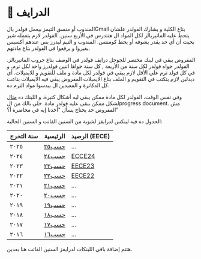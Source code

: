 # 📂 الدرايف

المندوب أو منسق التيمز بيعمل فولدر بالGmail بتاع الكلية و يشارك الفولدر علشان يتحط عليه الماتيريالز لكل المواد ال هتتدرس في الأربع سنين. الفولدر لازم يتعمله شير بحيث أن أي حد يقدر يشوفه أو يحط كومنتس. المندوب و التيم ليدرز بس عندهم أكسيس يغيروا و يرفعوا في الفولدر بتاع مادتهم.

المفروض يبقي في لينك مختصر للجوجل درايف فولدر في الوصف بتاع جروب الماتيريالز. الفولدر جواه فولدر لكل سنة من الأربعة , كل سنة جواها اتنين فولدرز واحد لكل ترم. و في كل فولد ترم علي الأقل لازم يبقي في فولدر لكل مادة و ملف للتقويم و للايميلات. أي ديدلين لازم يتكتب في التقويم و الملف بتاع الايميلات المفروض يبقي فيه الايميلات بتاعت كل الدكاترة و المعيدين ال بيدسوا مواد الترم ده. 

وفي نفس الوقت، الفولدر لكل مادة ممكن يبقي ليه أشكال كتيرة. و اللينك ده [مثال](https://drive.google.com/drive/u/1/folders/1xX7i8WfnxVCHv1sH6U5smRfJek846hgB) لشكل ممكن يبقي عليه فولدر مادة. خلي بالك من الprogress document. مش المفروض حد يحتاج يسأل "أخدنا إيه في محاضرة أ؟"

الجدول ده فيه لينكس لدرايفز لشوية من السنين الفاتت و السنين الحالية:

| سنة التخرج | الرئيسية | الرصيد (EECE) |
|------|-----------|--------|
| ٢٠٢٥ | [حسب٢٥](https://drive.google.com/drive/folders/1vriiFydZc0TPZDiy6mPbiwfUa9do59NK?usp=drive_link) | ... |
| ٢٠٢٤ | [حسب٢٤](https://drive.google.com/drive/folders/1af_FFXZXqsSr6W3hgQHJvxFxW6c5PGC2?usp=drive_link) | [ECCE24](https://drive.google.com/drive/folders/10bGZq6unDsOwnOZsDfZw2E6zNMigFAJf?usp=drive_link) |
| ٢٠٢٣ | [حسب٢٣](https://drive.google.com/drive/folders/1hqmuFtbxwzDCaCEgrzEk3apL2C5150PE?usp=drive_link) | [EECE23](https://drive.google.com/drive/folders/1-uM2-QpS-ZFN189rV4y_SfZ6atqUJMBi?usp=drive_link) |
| ٢٠٢٢ | [حسب٢٢](https://drive.google.com/drive/folders/18T1HAAbDZLy2mLo5TgSCr-9uLgI1YNE1?usp=drive_link) | [EECE22](https://drive.google.com/drive/folders/117rCUXcS55at0w_u2odtLue8ClQ9EHqg?usp=drive_link) |
| ٢٠٢١ | [حسب٢١](https://drive.google.com/drive/folders/0B1QLZwSOOq9yVk1vTjd0UWNkdTA?resourcekey=0-BPKPmBA-TO-GR-YItvsC8Q&usp=drive_link) | ... |
| ٢٠٢٠ | [حسب٢٠](https://drive.google.com/drive/folders/0B0MGBvXlNde8a1RkRElidXA4bEE?resourcekey=0-yuQra9Eh96IpX9h3w1GssQ&usp=drive_link) | ... |
| ٢٠١٩ | [حسب١٩](https://drive.google.com/drive/folders/1Ln-jZqZdYOBZ_fzEfxc46p1GsizyBuSq?usp=drive_link) | ... |
| ٢٠١٨ | [حسب١٨](https://drive.google.com/drive/folders/0B-TtiNV0XQ4iRW1lVVRrTkV2SVE?resourcekey=0-O1Exj6yKmRa3iVs9KU_0dg&usp=drive_link) | ... |
| ٢٠١٧ | [حسب١٧](https://drive.google.com/drive/folders/0B-TtiNV0XQ4iUm5NZzNLNG1URFk?resourcekey=0-qcTLAi-CqmhmdKzn0PLEHA&usp=drive_link) | ... |
| ٢٠١٦ | [حسب١٦](https://drive.google.com/drive/folders/18uj_9sGkuU90gwnJQVXqKsGMnMAC-Bgb?usp=drive_link) | ... |

هتتم إضافة باقي اللينكات لدرايفز السنين الفاتت هنا بعدين.
